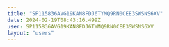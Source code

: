 ```yaml
---
title: "SP115836AVG19KAN8FDJ6TYMQ9RN0CEE3SWSNS6XV"
date: 2024-02-19T08:43:16.499Z
user: SP115836AVG19KAN8FDJ6TYMQ9RN0CEE3SWSNS6XV
layout: "users"
---
```

    